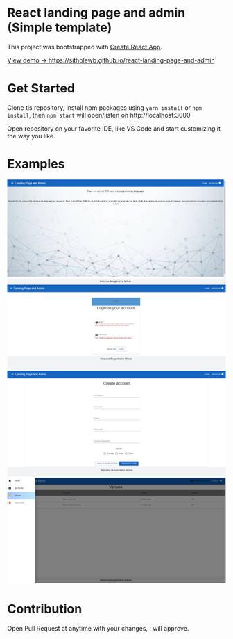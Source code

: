 # React landing page and admin (Simple template)

This project was bootstrapped with [Create React App](https://github.com/facebook/create-react-app).

<a href="https://sitholewb.github.io/react-landing-page-and-admin" target="_blank">View demo -> https://sitholewb.github.io/react-landing-page-and-admin</a>

# Get Started

Clone tis repository, install npm packages using `yarn install` or `npm install`, then `npm start` will open/listen on http://localhost:3000

Open repository on your favorite IDE, like VS Code and start customizing it the way you like.

# Examples

<img src="https://github.com/SitholeWB/react-landing-page-and-admin/blob/main/src/assets/img/landing.jpg?raw=true" alt="alt text" title="landing page" />
<img src="https://github.com/SitholeWB/react-landing-page-and-admin/blob/main/src/assets/img/login.jpg?raw=true" alt="alt text" title="landing page" />
<img src="https://github.com/SitholeWB/react-landing-page-and-admin/blob/main/src/assets/img/register.jpg?raw=true" alt="alt text" title="landing page" />
<img src="https://github.com/SitholeWB/react-landing-page-and-admin/blob/main/src/assets/img/admin.jpg?raw=true" alt="alt text" title="landing page" />


# Contribution

Open Pull Request at anytime with your changes, I will approve.
